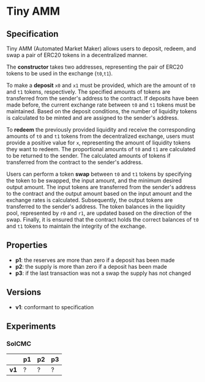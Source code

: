 # Tiny AMM

## Specification

Tiny AMM (Automated Market Maker) allows users to deposit, redeem, and swap a
pair of ERC20 tokens in a decentralized manner. 

The **constructor** takes two addresses, representing the pair of ERC20 tokens to
be used in the exchange (`t0`,`t1`). 

To make a **deposit** `x0` and `x1` must be provided, which are the amount of `t0`
and `t1` tokens, respectively. The specified amounts of tokens are transferred
from the sender's address to the contract. If deposits have been made before,
the current exchange rate between `t0` and `t1` tokens must be maintained.
Based on the deposit conditions, the number of liquidity tokens is calculated
to be minted and are assigned to the sender's address. 

To **redeem** the previously provided liquidity and receive the corresponding
amounts of `t0` and `t1` tokens from the decentralized exchange, users must
provide a positive value for `x`, representing the amount of liquidity tokens
they want to redeem. The proportional amounts of `t0` and `t1` are calculated
to be returned to the sender. The calculated amounts of tokens if transferred
from the contract to the sender's address.

Users can perform a token **swap** between `t0` and `t1` tokens by specifying
the token to be swapped, the input amount, and the minimum desired output
amount. The input tokens are transferred from the sender's address to the
contract and the output amount based on the input amount and the exchange rates
is calculated. Subsequently, the output tokens are transferred to the sender's
address. The token balances in the liquidity pool, represented by `r0` and
`r1`, are updated based on the direction of the swap. Finally, it is ensured
that the contract holds the correct balances of `t0` and `t1` tokens to
maintain the integrity of the exchange.

## Properties

- **p1**: the reserves are more than zero if a deposit has been made
- **p2**: the supply is more than zero if a deposit has been made
- **p3**: if the last transaction was not a swap the supply has not changed

## Versions

- **v1**: conformant to specification

## Experiments

### SolCMC

|        | p1  | p2  | p3  |
| ------ | --- | --- | --- |
| **v1** | ?   | ?   | ?   | 
